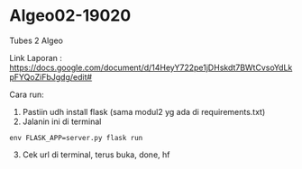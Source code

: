 # Algeo02-19020
Tubes 2 Algeo

Link Laporan :
https://docs.google.com/document/d/14HeyY722pe1jDHskdt7BWtCvsoYdLkpFYQoZiFbJgdg/edit#

Cara run:
1. Pastiin udh install flask (sama modul2 yg ada di requirements.txt)
2. Jalanin ini di terminal
```
env FLASK_APP=server.py flask run
```
3. Cek url di terminal, terus buka, done, hf
